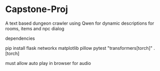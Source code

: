 # Capstone-Proj

A text based dungeon crawler using Qwen for dynamic descriptions for rooms, items and npc dialog

dependencies

pip install flask networkx matplotlib pillow pytest "transformers[torch]" .[torch]

must allow auto play in browser for audio